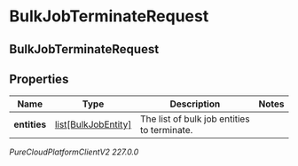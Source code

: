 # BulkJobTerminateRequest

## BulkJobTerminateRequest

## Properties

|Name | Type | Description | Notes|
|------------ | ------------- | ------------- | -------------|
| **entities** | [list[BulkJobEntity]](BulkJobEntity) | The list of bulk job entities to terminate. | |



_PureCloudPlatformClientV2 227.0.0_
